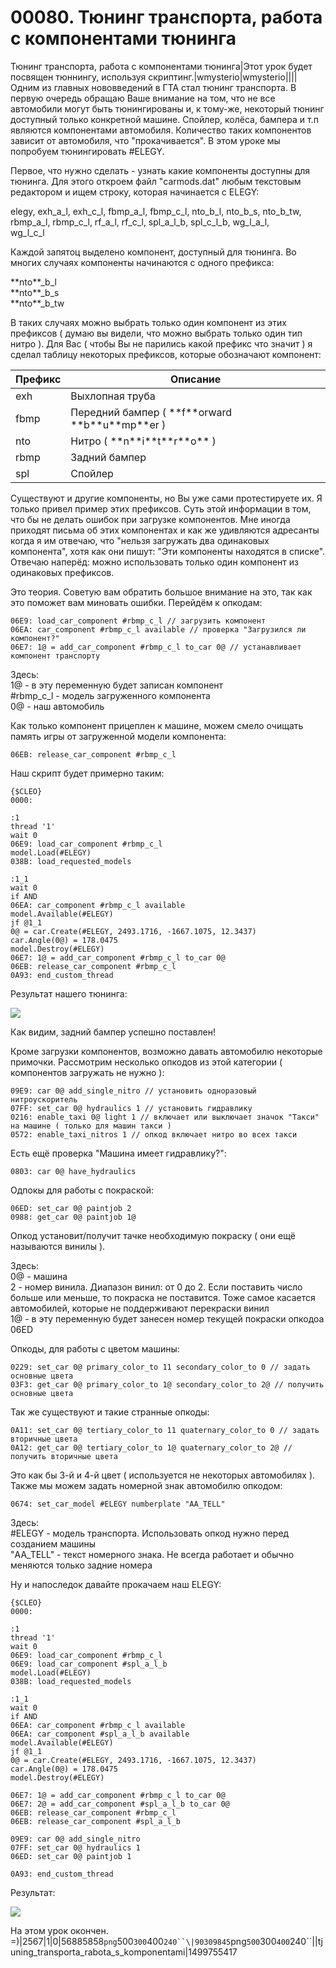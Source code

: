 # 00080. Тюнинг транспорта, работа с компонентами тюнинга

Тюнинг транспорта, работа с компонентами тюнинга|Этот урок будет посвящен тюннингу, используя скриптинг.|wmysterio|wmysterio||||Одним из главных нововведений в ГТА стал тюнинг транспорта. В первую очередь обращаю Ваше внимание на том, что не все автомобили могут быть тюнингированы и, к тому-же, некоторый тюнинг доступный только конкретной машине. Спойлер, колёса, бампера и т.п являются компонентами автомобиля. Количество таких компонентов зависит от автомобиля, что "прокачивается". В этом уроке мы попробуем тюнингировать #ELEGY.

Первое, что нужно сделать - узнать какие компоненты доступны для тюнинга. Для этого откроем файл "carmods.dat" любым текстовым редактором и ищем строку, которая начинается с ELEGY:

elegy, exh\_a\_l, exh\_c\_l, fbmp\_a\_l, fbmp\_c\_l, nto\_b\_l, nto\_b\_s, nto\_b\_tw,\
rbmp\_a\_l, rbmp\_c\_l, rf\_a\_l, rf\_c\_l, spl\_a\_l\_b, spl\_c\_l\_b, wg\_l\_a\_l,\
wg\_l\_c\_l

Каждой запятоц выделено компонент, доступный для тюнинга. Во многих случаях компоненты начинаются с одного префикса:

\*\*nto\*\*\_b\_l\
\*\*nto\*\*\_b\_s\
\*\*nto\*\*\_b\_tw

В таких случаях можно выбрать только один компонент из этих префиксов ( думаю вы видели, что можно выбрать только один тип нитро ). Для Вас ( чтобы Вы не парились какой префикс что значит ) я сделал таблицу некоторых префиксов, которые обозначают компонент:

| Префикс | Описание                                                   |
| ------- | ---------------------------------------------------------- |
| exh     | Выхлопная труба                                            |
| fbmp    | Передний бампер ( \*\*f\*\*orward \*\*b\*\*u\*\*mp\*\*er ) |
| nto     | Нитро ( \*\*n\*\*i\*\*t\*\*r\*\*o\*\* )                    |
| rbmp    | Задний бампер                                              |
| spl     | Спойлер                                                    |

Существуют и другие компоненты, но Вы уже сами протестируете их. Я только привел пример этих префиксов. Суть этой информации в том, что бы не делать ошибок при загрузке компонентов. Мне иногда приходят письма об этих компонентах и как же удивляются адресанты когда я им отвечаю, что "нельзя загружать два одинаковых компонента", хотя как они пишут: "Эти компоненты находятся в списке". Отвечаю наперёд: можно использовать только один компонент из одинаковых префиксов.

Это теория. Советую вам обратить большое внимание на это, так как это поможет вам миновать ошибки. Перейдём к опкодам:

```
06E9: load_car_component #rbmp_c_l // загрузить компонент
06EA: car_component #rbmp_c_l available // проверка "Загрузился ли компонент?"
06E7: 1@ = add_car_component #rbmp_c_l to_car 0@ // устанавливает компонент транспорту
```

Здесь:\
1@ - в эту переменную будет записан компонент\
\#rbmp\_c\_l - модель загруженного компонента\
0@ - наш автомобиль

Как только компонент прицеплен к машине, можем смело очищать память игры от загруженной модели компонента:

```
06EB: release_car_component #rbmp_c_l
```

Наш скрипт будет примерно таким:

```
{$CLEO}
0000:

:1
thread '1'
wait 0
06E9: load_car_component #rbmp_c_l
model.Load(#ELEGY)
038B: load_requested_models

:1_1
wait 0
if AND
06EA: car_component #rbmp_c_l available
model.Available(#ELEGY)
jf @1_1
0@ = car.Create(#ELEGY, 2493.1716, -1667.1075, 12.3437)
car.Angle(0@) = 178.0475
model.Destroy(#ELEGY)
06E7: 1@ = add_car_component #rbmp_c_l to_car 0@
06EB: release_car_component #rbmp_c_l
0A93: end_custom_thread
```

Результат нашего тюнинга:

![](https://github.com/wmysterio/scm-scripting-lessons/raw/resources/\_pu/1/90309845.png)

Как видим, задний бампер успешно поставлен!

Кроме загрузки компонентов, возможно давать автомобилю некоторые примочки. Рассмотрим несколько опкодов из этой категории ( компонентов загружать не нужно ):

```
09E9: car 0@ add_single_nitro // установить одноразовый нитроускоритель
07FF: set_car 0@ hydraulics 1 // установить гидравлику
0216: enable_taxi 0@ light 1 // включает или выключает значок "Такси" на машине ( только для машин такси )
0572: enable_taxi_nitros 1 // опкод включает нитро во всех такси
```

Есть ещё проверка "Машина имеет гидравлику?":

```
0803: car 0@ have_hydraulics
```

Одпокы для работы с покраской:

```
06ED: set_car 0@ paintjob 2
0988: get_car 0@ paintjob 1@
```

Опкод установит/получит тачке необходимую покраску ( они ещё называются винилы ).

Здесь:\
0@ - машина\
2 - номер винила. Диапазон винил: от 0 до 2. Если поставить число больше или меньше, то покраска не поставится. Тоже самое касается автомобилей, которые не поддерживают перекраски винил\
1@ - в эту переменную будет занесен номер текущей покраски опкодоа 06ED

Опкоды, для работы с цветом машины:

```
0229: set_car 0@ primary_color_to 11 secondary_color_to 0 // задать основные цвета
03F3: get_car 0@ primary_color_to 1@ secondary_color_to 2@ // получить основные цвета
```

Так же существуют и такие странные опкоды:

```
0A11: set_car 0@ tertiary_color_to 11 quaternary_color_to 0 // задать вторичные цвета
0A12: get_car 0@ tertiary_color_to 1@ quaternary_color_to 2@ // получить вторичные цвета
```

Это как бы 3-й и 4-й цвет ( используется не некоторых автомобилях ). Также мы можем задать номерной знак автомобилю опкодом:

```
0674: set_car_model #ELEGY numberplate "AA_TELL"
```

Здесь:\
\#ELEGY - модель транспорта. Использовать опкод нужно перед созданием машины\
"AA\_TELL" - текст номерного знака. Не всегда работает и обычно меняются только задние номера

Ну и напоследок давайте прокачаем наш ELEGY:

```
{$CLEO}
0000:

:1
thread '1'
wait 0
06E9: load_car_component #rbmp_c_l
06E9: load_car_component #spl_a_l_b
model.Load(#ELEGY)
038B: load_requested_models

:1_1
wait 0
if AND
06EA: car_component #rbmp_c_l available
06EA: car_component #spl_a_l_b available 
model.Available(#ELEGY)
jf @1_1
0@ = car.Create(#ELEGY, 2493.1716, -1667.1075, 12.3437)
car.Angle(0@) = 178.0475
model.Destroy(#ELEGY)

06E7: 1@ = add_car_component #rbmp_c_l to_car 0@
06E7: 2@ = add_car_component #spl_a_l_b to_car 0@ 
06EB: release_car_component #rbmp_c_l
06EB: release_car_component #spl_a_l_b 
 
09E9: car 0@ add_single_nitro
07FF: set_car 0@ hydraulics 1
06ED: set_car 0@ paintjob 1 

0A93: end_custom_thread
```

Результат:

![](https://github.com/wmysterio/scm-scripting-lessons/raw/resources/\_pu/1/56885858.png)

На этом урок окончен. =)|2567|1|0|56885858`png`500`300`400`240``\|90309845`png`500`300`400`240\`\`||tjuning\_transporta\_rabota\_s\_komponentami|1499755417

